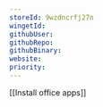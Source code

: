 ```yaml
---
storeId: 9wzdncrfj27n
wingetId: 
githubUser: 
githubRepo: 
githubBinary: 
website: 
priority:
---
```


[[Install office apps]]